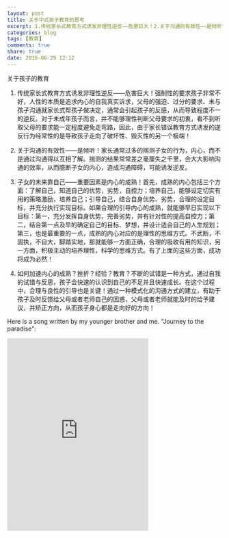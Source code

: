 ```yaml
---
layout: post
title: 关于中式孩子教育的思考
excerpt: 1.传统家长式教育方式诱发非理性逆反——危害巨大！2.关于沟通的有效性——是倾听！3.子女的未来靠自己——重要因素是内心的成熟！4.如何加速内心的成熟？
categories: blog
tags: [教育]
comments: true
share: true
date: 2016-06-29 12:12
---
```


关于孩子的教育

1. 传统家长式教育方式诱发非理性逆反——危害巨大！强制性的要求孩子非常不好，人性的本质是追求内心的自我真实诉求，父母的强迫、过分的要求、未与孩子沟通就家长式帮孩子做决定，通常会引起孩子的反感，从而导致程度不一的逆反。对于未成年孩子而言，并不能够理性判断父母要求的初衷，看不到听取父母的要求能一定程度避免走弯路，因此，由于家长错误教育方式诱发的逆反行为经常性的是导致孩子走向了破坏性、毁灭性的另一个极端！

2. 关于沟通的有效性——是倾听！家长通常过多的揣测子女的行为，内心，而不是通过沟通得以互相了解。揣测的结果常常差之毫厘失之千里，会大大影响沟通的效率，从而臆断子女的内心，造成沟通障碍，可能诱发逆反。

3. 子女的未来靠自己——重要因素是内心的成熟！首先，成熟的内心包括三个方面：了解自己，知道自己的优势，劣势，自控力；培养自己，能够设定切实有用的策略激励，培养自己；引导自己，结合自身优势、劣势，合理的设定目标，并充分执行实现目标。如果合理的引导内心的成熟，就能够早日实现以下目标：第一，充分发挥自身优势，完善劣势，并有针对性的提高自控力；第二，结合第一点及早的确定自己的目标、梦想，并设计适合自己的人生规划；第三，也是最重要的一点，成熟的内心对应的是理性的思维方式。不武断，不固执，不自大，脚踏实地，那就能够一方面正确，合理的吸收有用的知识，另一方面，积极主动的培养理性，科学的思维方式。有了上面的这些方面，成功将成为必然！

4. 如何加速内心的成熟？挫折？经验？教育？不断的试错是一种方式，通过自我的试错与反思，孩子会快速的认识到自己的不足并且快速成长。在这个过程中，合理与良性的引导也是关键！通过一种模式化的沟通方式的建立，有助于孩子及时反馈给父母或者老师自己的困惑，父母或者老师就能及时的给予建议，并矫正方向，从而孩子身心都是走向好的方向！

Here is a song written by my younger brother and me. "Journey to the paradise":

<iframe frameborder="no" border="0" marginwidth="0" marginheight="0" width=330 height=450 src="http://music.163.com/outchain/player?type=1&id=34761604&auto=1&height=430">
</iframe>
